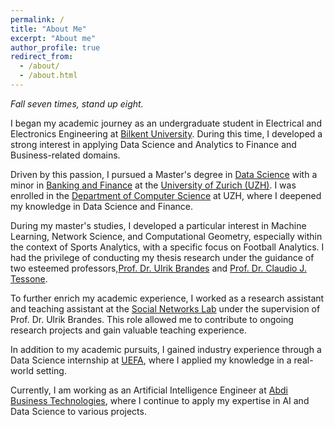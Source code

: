 ```yaml
---
permalink: /
title: "About Me"
excerpt: "About me"
author_profile: true
redirect_from: 
  - /about/
  - /about.html
---
```

*Fall seven times, stand up eight.*

I began my academic journey as an undergraduate student in Electrical and Electronics Engineering at [Bilkent University](\href{https://w3.bilkent.edu.tr/www/). During this time, I developed a strong interest in applying Data Science and Analytics to Finance and Business-related domains.

Driven by this passion, I pursued a Master's degree in [Data Science](https://www.oec.uzh.ch/en/studies/master/it/ds.html) with a minor in [Banking and Finance](https://www.oec.uzh.ch/en/studies/master/oec/bf.html) at the [University of Zurich (UZH)](https://www.uzh.ch/en.html). I was enrolled in the [Department of Computer Science](https://www.ifi.uzh.ch/en.html) at UZH, where I deepened my knowledge in Data Science and Finance.

During my master's studies, I developed a particular interest in Machine Learning, Network Science, and Computational Geometry, especially within the context of Sports Analytics, with a specific focus on Football Analytics. I had the privilege of conducting my thesis research under the guidance of two esteemed professors,[Prof. Dr. Ulrik Brandes](https://gess.ethz.ch/en/the-department/people/person-detail.html?persid=239462) and [Prof. Dr. Claudio J. Tessone](https://www.ifi.uzh.ch/en/bdlt/Team/Tessone.html).

To further enrich my academic experience, I worked as a research assistant and teaching assistant at the [Social Networks Lab](https://sn.ethz.ch) under the supervision of Prof. Dr. Ulrik Brandes. This role allowed me to contribute to ongoing research projects and gain valuable teaching experience.

In addition to my academic pursuits, I gained industry experience through a Data Science internship at [UEFA](https://www.uefa.com), where I applied my knowledge in a real-world setting.

Currently, I am working as an Artificial Intelligence Engineer at [Abdi Business Technologies](https://www.abdibt.com.tr), where I continue to apply my expertise in AI and Data Science to various projects.


